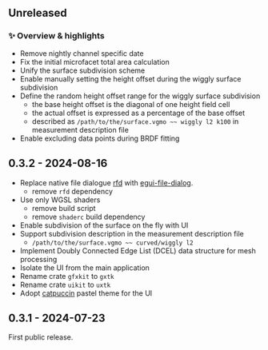 ## Unreleased

### ✨ Overview & highlights

- Remove nightly channel specific date
- Fix the initial microfacet total area calculation
- Unify the surface subdivision scheme
- Enable manually setting the height offset during the wiggly surface subdivision
- Define the random height offset range for the wiggly surface subdivision
    - the base height offset is the diagonal of one height field cell
    - the actual offset is expressed as a percentage of the base offset
    - described as `/path/to/the/surface.vgmo ~~ wiggly l2 k100` in measurement description file
- Enable excluding data points during BRDF fitting

## 0.3.2 - 2024-08-16

- Replace native file dialogue [rfd](https://crates.io/crates/rfd)
  with [egui-file-dialog](https://crates.io/crates/egui-file-dialog).
    - remove `rfd` dependency
- Use only WGSL shaders
    - remove build script
    - remove `shaderc` build dependency
- Enable subdivision of the surface on the fly with UI
- Support subdivision description in the measurement description file
    - `/path/to/the/surface.vgmo ~~ curved/wiggly l2`
- Implement Doubly Connected Edge List (DCEL) data structure for mesh processing
- Isolate the UI from the main application
- Rename crate `gfxkit` to `gxtk`
- Rename crate `uikit` to `uxtk`
- Adopt [catpuccin](https://catppuccin.com/) pastel theme for the UI

## 0.3.1 - 2024-07-23

First public release.